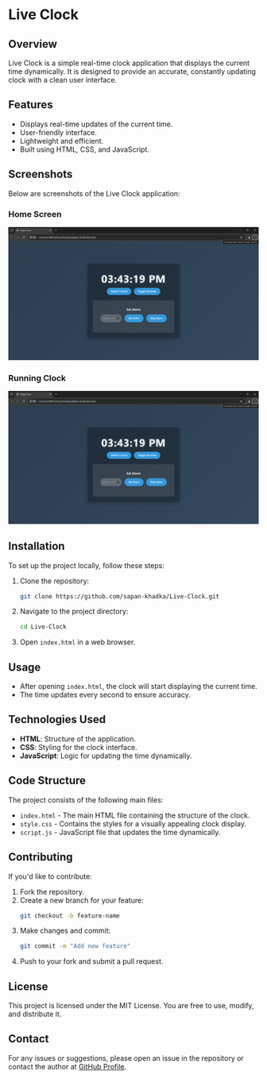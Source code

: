 # Live Clock

## Overview
Live Clock is a simple real-time clock application that displays the current time dynamically. It is designed to provide an accurate, constantly updating clock with a clean user interface.

## Features
- Displays real-time updates of the current time.
- User-friendly interface.
- Lightweight and efficient.
- Built using HTML, CSS, and JavaScript.

## Screenshots
Below are screenshots of the Live Clock application:

### Home Screen
![Live Clock Screenshot](images/clock.png)


### Running Clock
![Live Clock Running](images/clock.png)

## Installation
To set up the project locally, follow these steps:

1. Clone the repository:
   ```sh
   git clone https://github.com/sapan-khadka/Live-Clock.git
   ```
2. Navigate to the project directory:
   ```sh
   cd Live-Clock
   ```
3. Open `index.html` in a web browser.

## Usage
- After opening `index.html`, the clock will start displaying the current time.
- The time updates every second to ensure accuracy.

## Technologies Used
- **HTML**: Structure of the application.
- **CSS**: Styling for the clock interface.
- **JavaScript**: Logic for updating the time dynamically.

## Code Structure
The project consists of the following main files:

- `index.html` - The main HTML file containing the structure of the clock.
- `style.css` - Contains the styles for a visually appealing clock display.
- `script.js` - JavaScript file that updates the time dynamically.

## Contributing
If you'd like to contribute:
1. Fork the repository.
2. Create a new branch for your feature:
   ```sh
   git checkout -b feature-name
   ```
3. Make changes and commit:
   ```sh
   git commit -m "Add new feature"
   ```
4. Push to your fork and submit a pull request.

## License
This project is licensed under the MIT License. You are free to use, modify, and distribute it.

## Contact
For any issues or suggestions, please open an issue in the repository or contact the author at [GitHub Profile](https://github.com/sapan-khadka).
